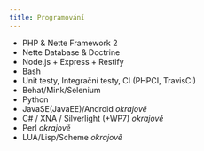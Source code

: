 ```yaml
---
title: Programování
---
```

- PHP & Nette Framework 2
- Nette Database & Doctrine
- Node.js + Express + Restify
- Bash
- Unit testy, Integrační testy, CI (PHPCI, TravisCI)
- Behat/Mink/Selenium
- Python
- JavaSE(JavaEE)/Android *okrajově*
- C# / XNA / Silverlight (+WP7) *okrajově*
- Perl *okrajově*
- LUA/Lisp/Scheme *okrajově*

